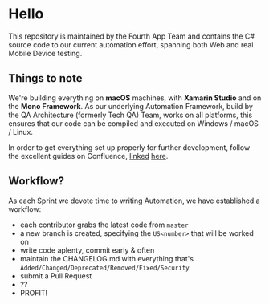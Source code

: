 ﻿# Hello

This repository is maintained by the Fourth App Team and contains the C# source code to our current automation effort,
spanning both Web and real Mobile Device testing.

## Things to note

We're building everything on **macOS** machines, with **Xamarin Studio** and on the **Mono Framework**. As our underlying
Automation Framework, build by the QA Architecture (formerly Tech QA) Team, works on all platforms, this ensures that our
code can be compiled and executed on Windows / macOS / Linux. 

In order to get everything set up properly for further development, follow the excellent guides on Confluence, [linked](https://fourthlimited.atlassian.net/wiki/display/EN/Setup+Mobile+Environment)
 [here](https://fourthlimited.atlassian.net/wiki/display/EN/Running+Mobile+Tests).

## Workflow?

As each Sprint we devote time to writing Automation, we have established a workflow:
- each contributor grabs the latest code from `master`
- a new branch is created, specifying the `US<number>` that will be worked on
- write code aplenty, commit early & often
- maintain the CHANGELOG.md with everything that's `Added/Changed/Deprecated/Removed/Fixed/Security`
- submit a Pull Request
- ??
- PROFIT!